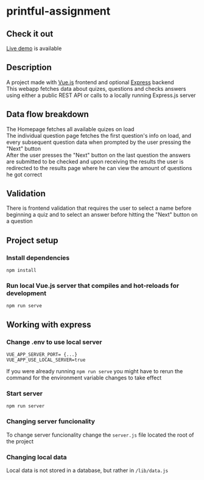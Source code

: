 # printful-assignment

## Check it out
[Live demo](https://www.quiz.valdis.me/) is available

## Description
A project made with [Vue.js](https://vuejs.org/) frontend and optional [Express](https://expressjs.com/) backend
<br>
This webapp fetches data about quizes, questions and checks answers using either a public REST API or calls to a locally running Express.js server
<br>
## Data flow breakdown
The Homepage fetches all available quizes on load
<br>
The individual question page fetches the first question's info on load, and every subsequent question data when prompted by the user pressing the "Next" button
<br>
After the user presses the "Next" button on the last question the answers are submitted to be checked and upon receiving the results the user is redirected to the results page where he can view the amount of questions he got correct
<br>
## Validation
There is frontend validation that requires the user to select a name before beginning a quiz and to select an answer before hitting the "Next" button on a question
## Project setup
### Install dependencies
```
npm install
```
### Run local Vue.js server that compiles and hot-reloads for development
```
npm run serve
```

## Working with express
### Change .env to use local server
```
VUE_APP_SERVER_PORT= {...}
VUE_APP_USE_LOCAL_SERVER=true
```
If you were already running `npm run serve` you might have to rerun the command for the environment variable changes to take effect
### Start server
```
npm run server
```
### Changing server funcionality
To change server funcionality change the `server.js` file located the root of the project
### Changing local data
Local data is not stored in a database, but rather in `/lib/data.js`
